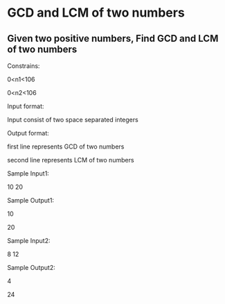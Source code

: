 # GCD and LCM of two numbers
## Given two positive numbers, Find GCD and LCM of two numbers



Constrains:

0<n1<106

0<n2<106



Input format:

Input consist of two space separated integers

Output format:

first line represents GCD of two numbers

second line represents LCM of two numbers



Sample Input1:

10 20

Sample Output1:

10

20



Sample Input2:

8 12

Sample Output2:

4

24


